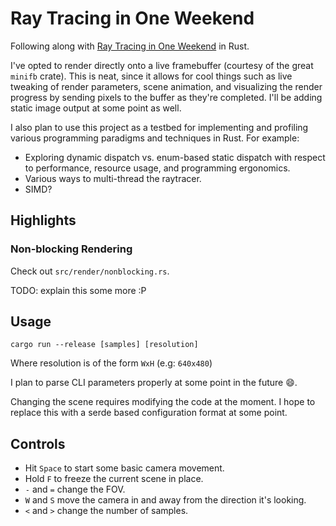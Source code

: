 # Ray Tracing in One Weekend

Following along with [Ray Tracing in One Weekend](https://github.com/RayTracing/raytracinginoneweekend) in Rust.

I've opted to render directly onto a live framebuffer (courtesy of the great
`minifb` crate). This is neat, since it allows for cool things such as live
tweaking of render parameters, scene animation, and visualizing the render
progress by sending pixels to the buffer as they're completed. I'll be adding
static image output at some point as well.

I also plan to use this project as a testbed for implementing and profiling
various programming paradigms and techniques in Rust. For example:
- Exploring dynamic dispatch vs. enum-based static dispatch with respect to
  performance, resource usage, and programming ergonomics.
- Various ways to multi-thread the raytracer.
- SIMD?

## Highlights

### Non-blocking Rendering

Check out `src/render/nonblocking.rs`.

TODO: explain this some more :P

## Usage

```
cargo run --release [samples] [resolution]
```

Where resolution is of the form `WxH` (e.g: `640x480`)

I plan to parse CLI parameters properly at some point in the future :smile:.

Changing the scene requires modifying the code at the moment.
I hope to replace this with a serde based configuration format at some point.

## Controls

- Hit `Space` to start some basic camera movement.
- Hold `F` to freeze the current scene in place.
- `-` and `=` change the FOV.
- `W` and `S` move the camera in and away from the direction it's looking.
- `<` and `>` change the number of samples.
